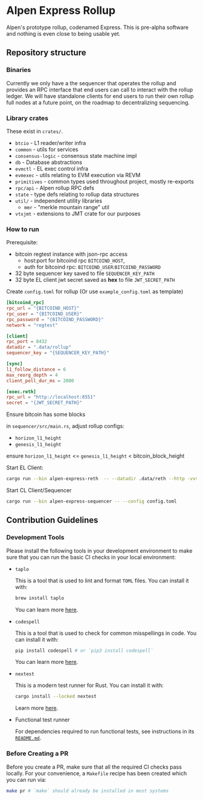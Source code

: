 # Alpen Express Rollup

Alpen's prototype rollup, codenamed Express. This is pre-alpha software and
nothing is even close to being usable yet.

## Repository structure

### Binaries

Currently we only have a the sequencer that operates the rollup and provides
an RPC interface that end users can call to interact with the rollup ledger.
We will have standalone clients for end users to run their own rollup full nodes
at a future point, on the roadmap to decentralizing sequencing.

### Library crates

These exist in `crates/`.

* `btcio` - L1 reader/writer infra
* `common` - utils for services
* `consensus-logic` - consensus state machine impl
* `db` - Database abstractions
* `evmctl` - EL exec control infra
* `evmexec` - utils relating to EVM execution via REVM
* `primitives` - common types used throughout project, mostly re-exports
* `rpc/api` - Alpen rollup RPC defs
* `state` - type defs relating to rollup data structures
* `util/` - independent utility libraries
  * `mmr` - "merkle mountain range" util
* `vtxjmt` - extensions to JMT crate for our purposes

### How to run

Prerequisite: 
  * bitcoin regtest instance with json-rpc access
    * host:port for bitcoind rpc `BITCOIND_HOST`, 
    * auth for bitcoind rpc: `BITCOIND_USER`:`BITCOIND_PASSWORD`
  * 32 byte sequencer key saved to file `SEQUENCER_KEY_PATH`
  * 32 byte EL client jwt secret saved as **hex** to file `JWT_SECRET_PATH`

Create `config.toml` for rollup (Or use `example_config.toml` as template)

```toml
[bitcoind_rpc]
rpc_url = "{BITCOIND_HOST}"
rpc_user = "{BITCOIND_USER}"
rpc_password = "{BITCOIND_PASSWORD}"
network = "regtest"

[client]
rpc_port = 8432
datadir = ".data/rollup"
sequencer_key = "{SEQUENCER_KEY_PATH}"

[sync]
l1_follow_distance = 6
max_reorg_depth = 4
client_poll_dur_ms = 2000

[exec.reth]
rpc_url = "http://localhost:8551"
secret = "{JWT_SECRET_PATH}"
```

Ensure bitcoin has some blocks

in `sequencer/src/main.rs`, adjust rollup configs: 
  * `horizon_l1_height` 
  * `genesis_l1_height` 

ensure `horizon_l1_height` <= `genesis_l1_height` < bitcoin_block_height

Start EL Client:

```sh
cargo run --bin alpen-express-reth  -- --datadir .data/reth --http -vvvv
```

Start CL Client/Sequencer

```sh
cargo run --bin alpen-express-sequencer -- --config config.toml
```

## Contribution Guidelines

### Development Tools

Please install the following tools in your development environment to make sure that
you can run the basic CI checks in your local environment:

- `taplo`

  This is a tool that is used to lint and format `TOML` files. You can install it with:
  
  ```bash
  brew install taplo
  ```
  
  You can learn more [here](https://taplo.tamasfe.dev/cli/installation/binary.html).

- `codespell`

  This is a tool that is used to check for common misspellings in code. You can install it with:
  
  ```bash
  pip install codespell # or `pip3 install codespell`
  ```
  
  You can learn more [here](https://github.com/codespell-project/codespell).

- `nextest`

  This is a modern test runner for Rust. You can install it with:
  
  ```bash
  cargo install --locked nextest
  ```
  
  Learn more [here](https://nexte.st).

- Functional test runner

  For dependencies required to run functional tests, see instructions in its [`README.md`](./functional-tests/README.md).

### Before Creating a PR

Before you create a PR, make sure that all the required CI checks pass locally.
For your convenience, a `Makefile` recipe has been created which you can run via:

```bash
make pr # `make` should already be installed in most systems
```
